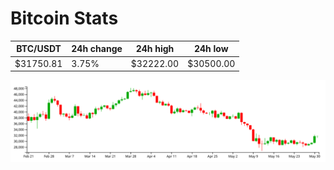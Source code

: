 # Bitcoin Stats

BTC/USDT|24h change|24h high|24h low|
|---|---|---|---|
|$31750.81|3.75%|$32222.00|$30500.00|

<img src="./chart.svg">
